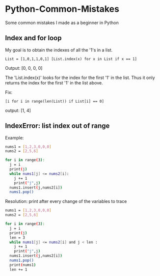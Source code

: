 # Python-Common-Mistakes
Some common mistakes I made as a beginner in Python 

## Index and for loop

My goal is to obtain the indexes of all the '1's in a list. 

`List = [1,0,1,1,0,1]
[List.index(x) for x in List if x == 1]`

Output: [0, 0, 0, 0]

The 'List.index(x)' looks for the index for the first '1' in the list. Thus it only returns the index for the first '1' in the list above. 

Fix:
 
`[i for i in range(len(List)) if List[i] == 0]`

output: [1, 4]

## IndexError: list index out of range

Example:

```sh
nums1 = [1,2,3,0,0,0]
nums2 = [2,5,6]
```

```sh
for i in range(3):
  j = i
  print(j)
  while nums1[j] <= nums2[i]:
    j += 1
    print("j",j)
  nums1.insert(j,nums2[i])
  nums1.pop()
```

Resolution: print after every change of the variables to trace

```sh
nums1 = [1,2,3,0,0,0]
nums2 = [2,5,6]

for i in range(3):
  j = i
  print(j)
  len = 3
  while nums1[j] <= nums2[i] and j < len :
    j += 1
    print("j",j)
  nums1.insert(j,nums2[i])
  nums1.pop()
  print(nums1)
  len += 1
 ```
